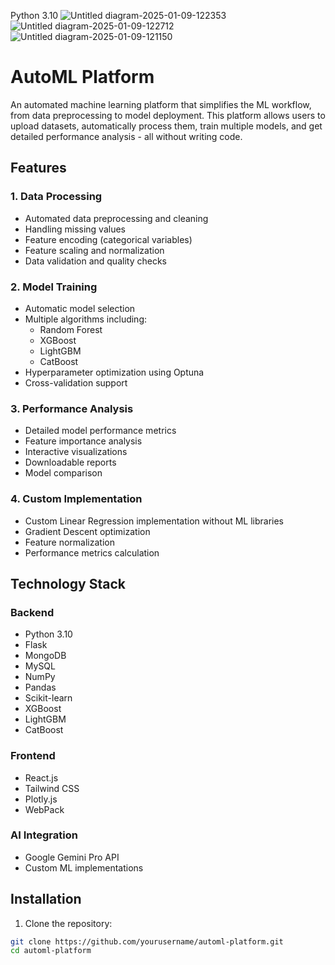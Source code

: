 Python 3.10
![Untitled diagram-2025-01-09-122353](https://github.com/user-attachments/assets/f296f70b-26b7-43a2-b3c3-73a7b662c3fb)
![Untitled diagram-2025-01-09-122712](https://github.com/user-attachments/assets/c3d65069-8d5b-46a8-8fd6-6b6ca5720c93)
![Untitled diagram-2025-01-09-121150](https://github.com/user-attachments/assets/0a9ccbf4-7890-41cd-a902-acedbd403bff)


# AutoML Platform

An automated machine learning platform that simplifies the ML workflow, from data preprocessing to model deployment. This platform allows users to upload datasets, automatically process them, train multiple models, and get detailed performance analysis - all without writing code.

## Features

### 1. Data Processing
- Automated data preprocessing and cleaning
- Handling missing values
- Feature encoding (categorical variables)
- Feature scaling and normalization
- Data validation and quality checks

### 2. Model Training
- Automatic model selection
- Multiple algorithms including:
  - Random Forest
  - XGBoost
  - LightGBM 
  - CatBoost
- Hyperparameter optimization using Optuna
- Cross-validation support

### 3. Performance Analysis
- Detailed model performance metrics
- Feature importance analysis
- Interactive visualizations
- Downloadable reports
- Model comparison

### 4. Custom Implementation
- Custom Linear Regression implementation without ML libraries
- Gradient Descent optimization
- Feature normalization
- Performance metrics calculation

## Technology Stack

### Backend
- Python 3.10
- Flask
- MongoDB
- MySQL
- NumPy
- Pandas
- Scikit-learn
- XGBoost
- LightGBM
- CatBoost

### Frontend
- React.js
- Tailwind CSS
- Plotly.js
- WebPack

### AI Integration
- Google Gemini Pro API
- Custom ML implementations

## Installation

1. Clone the repository:
```bash
git clone https://github.com/yourusername/automl-platform.git
cd automl-platform
